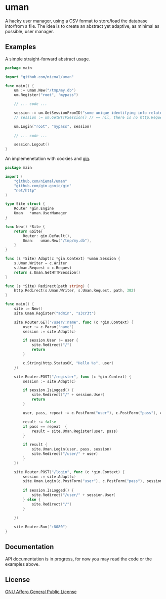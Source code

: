 # uman
A hacky user manager, using a CSV format to store/load the database into/from a file.
The idea is to create an abstract yet adaptive, as minimal as possible, user manager.


## Examples
A simple straight-forward abstract usage.
```go
package main

import "github.com/niemal/uman"

func main() {
	um := uman.New("/tmp/my.db")
	um.Register("root", "mypass")

	// ... code ...

	session := um.GetSessionFromID("some unique identifying info related to the user")
	// session := um.GetHTTPSession() // == nil, there is no http.Request object.

	um.Login("root", "mypass", session)
	
	// ... code ...

	session.Logout()
}
```

An implemenetation with cookies and [gin](https://github.com/gin-gonic/gin).
```go
package main

import (
	"github.com/niemal/uman"
	"github.com/gin-gonic/gin"
	"net/http"
)

type Site struct {
	Router *gin.Engine
	Uman   *uman.UserManager
}

func New() *Site {
	return &Site{
		Router: gin.Default(),
		Uman:   uman.New("/tmp/my.db"),
	}
}

func (s *Site) Adapt(c *gin.Context) *uman.Session {
	s.Uman.Writer = c.Writer
	s.Uman.Request = c.Request
	return s.Uman.GetHTTPSession() 
}

func (s *Site) Redirect(path string) {
	http.Redirect(s.Uman.Writer, s.Uman.Request, path, 302)
}

func main() {
	site := New()
	site.Uman.Register("admin", "s3cr3t")

	site.Router.GET("/user/:name", func (c *gin.Context) {
		user := c.Param("name")
		session := site.Adapt(c)

		if session.User != user {
			site.Redirect("/")
			return
		}

		c.String(http.StatusOK, "Hello %s", user)
	})

	site.Router.POST("/register", func (c *gin.Context) {
		session := site.Adapt(c)

		if session.IsLogged() {
			site.Redirect("/" + session.User)
			return
		}

		user, pass, repeat := c.PostForm("user"), c.PostForm("pass"), c.PostForm("repeat")

		result := false
		if pass == repeat  {
			result = site.Uman.Register(user, pass)
		}

		if result {
			site.Uman.Login(user, pass, session)
			site.Redirect("/user/" + user)
		}
	})

	site.Router.POST("/login", func (c *gin.Context) {
		session := site.Adapt(c)
		site.Uman.Login(c.PostForm("user"), c.PostForm("pass"), session)
		
		if session.IsLogged() {
			site.Redirect("/user/" + session.User)
		} else {
			site.Redirect("/")
		}
		
	})

	site.Router.Run(":8080")
}
```

## Documentation

API documentation is in progress, for now you may read the code or the examples above.

## License
[GNU Affero General Public License](http://www.gnu.org/licenses/agpl-3.0.html)